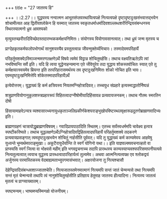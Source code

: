 +++
title = "27 जातस्य हि"

+++
।।2.27।। युद्ध्यस्य नन्वात्मन आभूतसंप्लवस्थायित्वपक्षे नित्यत्वपक्षे
दृष्टादृष्टदुःखसंभवात्तद्भयेन शोचामीत्यत आह द्वितीयश्लोकेन हि यस्मात्
जातस्य स्वकृतधर्माधर्मादिवशाल्लब्धशरीरेन्द्रियसंबन्धनस्य स्थिरस्यात्मनो
ध्रुव आवश्यको  
  
मृत्युस्तच्छरीरादिविच्छेदस्तदारम्भककर्मक्षयनिमित्तः। संयोगस्य
वियोगावसानत्वात्। तथा ध्रुवं जन्म मृतस्य च  
  
प्राग्देहकृतकर्मफलोपभोगार्थं सानुशयस्यैव प्रस्तुतत्वान्न
जीवन्मुक्तेर्व्यभिचारः। तस्मादेवमपरिहार्ये  
  
परिहर्तुमशक्येऽस्मिञ्जन्ममरणलक्षणेऽर्थे विषये त्वमेवं विद्वान्न
शोचितुमर्हसि। तथाच वक्ष्यतिऋतेऽपि त्वां नभविष्यन्ति सर्वे इति। यदि हि
त्वया युद्धेनाहन्यमाना एते जीवेयुरेव तदा युद्धाय शोकस्तवोचितः स्यात् एते
तु कर्मक्षयात्स्वयमेव म्रियन्त इति तत्परिहारासमर्थस्य तव
दृष्टदुःखनिमित्तः शोको नोचित इति भावः। एवमदृष्टदुःखनिमित्तेपि
शोकेतस्मादपरिहार्येऽर्थे  
  
इत्येवोत्तरम्। युद्धाख्यं हि कर्म क्षत्रियस्य नियतमग्निहोत्रादिवत्।
तच्चयुध संप्रहारे इत्यस्माद्धातोर्निष्पन्नं  
  
शत्रुप्राणवियोगानुकूलशस्त्रप्रहाररूपं विहितत्वादग्नीषोमीयादिहिंसावन्न
प्रत्यवायजनकम्। तथाच गौतमः स्मरतिन दोषो  
  
हिंसायामाहवेऽन्यत्र
व्यश्वासारथ्यनायुधकृताञ्जलिप्रकीर्णकेशपराङ्भुखोपविष्टस्थलवृक्षारूढदूतगोब्राह्मणवादिभ्यः
इति।  
  
ब्राह्मणग्रहणं चात्रायोद्धृब्राह्मणविषयम्। गवादिप्रायपाठादिति स्थितम्।
एतच्च सर्वंस्वधर्ममपि चावेक्ष्य इत्यत्र स्पष्टीकरिष्यते। तथाच
युद्धलक्षणेऽर्थेऽग्निहोत्रादिवद्विहितत्वादपरिहार्ये परिहर्तुमशक्ये
तदकरणे प्रत्यवायप्रसङ्गात् त्वमदृष्टदुःखभयेन शोचितुं नार्हसीति पूर्ववत्।
यदि तु युद्धाख्यं कर्म काम्यमेवय आहवेषु युध्यन्ते भूम्यर्थमपराङ्मुखाः।
अकूटैरायुधैर्यान्ति ते स्वर्गं योगिनो यथा।। इति याज्ञवल्क्यवचनात्हतो वा
प्राप्स्यसि स्वर्गं जित्वा वा भोक्ष्यसे महीम् इति भगवद्वचनाच्च तदापि
प्रारब्धस्य काम्यस्याप्यवश्यपरिसमापनीयत्यवे नित्यतुल्यत्वात् त्वयाच
युद्धस्य प्रारब्धत्वादपरिहार्यत्वं तुल्यमेव। अथवा आत्मनित्यत्वपक्ष एव
श्लोकद्वयं अर्जुनस्य परमास्तिकस्य वेदबाह्यमताभ्युपगमासंभवात्। अक्षरयोजना
तु नित्यश्चासौ  
  
देहेन्द्रियादिसंबन्धवशाज्जातश्चेति। नित्यजातस्तमेनमात्मानं नित्यमपि
सन्तं जातं चेन्मन्यसे तथा नित्यमपि सन्तं मृतं चेन्मन्यसे तथापि त्वं
नानुशोचितुमर्हसीति प्रतिज्ञाय हेतुमाह जातस्य हीत्यादिना। नित्यस्य
जातत्वं मृतत्वं च प्राग्व्याख्यातम्।  
  
स्पष्टमन्यम्। भाष्यमप्यस्मिन्पक्षे योजनीयम्।  
